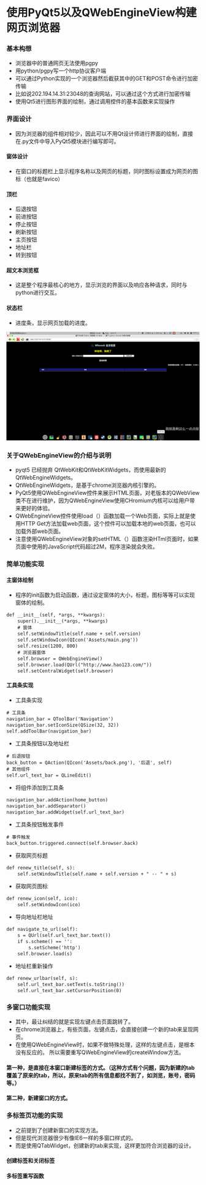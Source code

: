# 使用PyQt5以及QWebEngineView构建网页浏览器

### 基本构想
* 浏览器中的普通网页无法使用pgpy
* 用python/pgpy写一个http协议客户端
* 可以通过Python实现的一个浏览器然后截获其中的GET和POST命令进行加密传输
* 比如说202.194.14.31:23048的查询网站，可以通过这个方式进行加密传输
* 使用Qt5进行图形界面的绘制，通过调用控件的基本函数来实现操作

### 界面设计
* 因为浏览器的组件相对较少，因此可以不用Qt设计师进行界面的绘制，直接在.py文件中导入PyQt5模块进行编写即可。

#### 窗体设计
* 在窗口的标题栏上显示程序名称以及网页的标题，同时图标设置成为网页的图标（也就是favico）

#### 顶栏
* 后退按钮
* 前进按钮
* 停止按钮
* 刷新按钮
* 主页按钮
* 地址栏
* 转到按钮

#### 超文本浏览框
* 这是整个程序最核心的地方，显示浏览的界面以及响应各种请求，同时与python进行交互。

#### 状态栏
* 进度条，显示网页加载的进度。

![](1123_01.png)

### 关于QWebEngineView的介绍与说明
* pyqt5 已经抛弃 QtWebKit和QtWebKitWidgets，而使用最新的QtWebEngineWidgets。
* QtWebEngineWidgets，是基于chrome浏览器内核引擎的。
* PyQt5使用QWebEngineView控件来展示HTML页面，对老版本的QWebView类不在进行维护，因为QWebEngineView使用CHromium内核可以给用户带来更好的体验。
* QWebEngineView控件使用load（）函数加载一个Web页面，实际上就是使用HTTP Get方法加载web页面，这个控件可以加载本地的web页面，也可以加载外部web页面。
* 注意使用QWebEngineView对象的setHTML（）函数渲染HTml页面时，如果页面中使用的JavaScript代码超过2M，程序渲染就会失败。

### 简单功能实现
#### 主窗体绘制
* 程序的init函数为启动函数，通过设定窗体的大小，标题，图标等等可以实现窗体的绘制。

```
def __init__(self, *args, **kwargs):
    super().__init__(*args, **kwargs)
    # 窗体
    self.setWindowTitle(self.name + self.version)
    self.setWindowIcon(QIcon('Assets/main.png'))
    self.resize(1200, 800)
    # 浏览器窗体
    self.browser = QWebEngineView()
    self.browser.load(QUrl("http://www.hao123.com/"))
    self.setCentralWidget(self.browser)
```

#### 工具条实现
* 工具条实现

```
# 工具条
navigation_bar = QToolBar('Navigation')
navigation_bar.setIconSize(QSize(32, 32))
self.addToolBar(navigation_bar)
```
 
* 工具条按钮以及地址栏

``` 
# 后退按钮
back_button = QAction(QIcon('Assets/back.png'), '后退', self)
# 其他组件
self.url_text_bar = QLineEdit()
```

* 将组件添加到工具条

```
navigation_bar.addAction(home_button)
navigation_bar.addSeparator()
navigation_bar.addWidget(self.url_text_bar)
```

* 工具条按钮触发事件

```
# 事件触发
back_button.triggered.connect(self.browser.back)
```

* 获取网页标题

```
def renew_title(self, s):
    self.setWindowTitle(self.name + self.version + " -- " + s)
```

* 获取网页图标
 
```
def renew_icon(self, ico):
    self.setWindowIcon(ico)
```

* 导向地址栏地址

```
def navigate_to_url(self):
    s = QUrl(self.url_text_bar.text())
    if s.scheme() == '':
        s.setScheme('http')
    self.browser.load(s)
```

* 地址栏重新操作

```
def renew_urlbar(self, s):
    self.url_text_bar.setText(s.toString())
    self.url_text_bar.setCursorPosition(0)
```

### 多窗口功能实现
* 其中，最让纠结的就是实现左键点击页面跳转了。
* 在chrome浏览器上，有些页面，左键点击，会直接创建一个新的tab来呈现网页。
* 在使用QWebEngineView时，如果不做特殊处理，这样的左键点击，是根本没有反应的。
所以需要重写QWebEngineView的createWindow方法。

#### 第一种，是直接在本窗口新建标签的方式。（这种方式有个问题，因为新建的tab覆盖了原来的tab，所以，原来tab的所有信息都找不到了，如浏览，账号，密码等。）
 
#### 第二种，新建窗口的方式。
 
### 多标签页功能的实现
* 之前提到了创建新窗口的实现方法。
* 但是现代浏览器很少有像IE6一样的多窗口样式的。
* 而是使用QTabWidget，创建新的tab来实现，这样更加符合浏览器的设计。

#### 创建标签和关闭标签
 
#### 多标签重写函数

